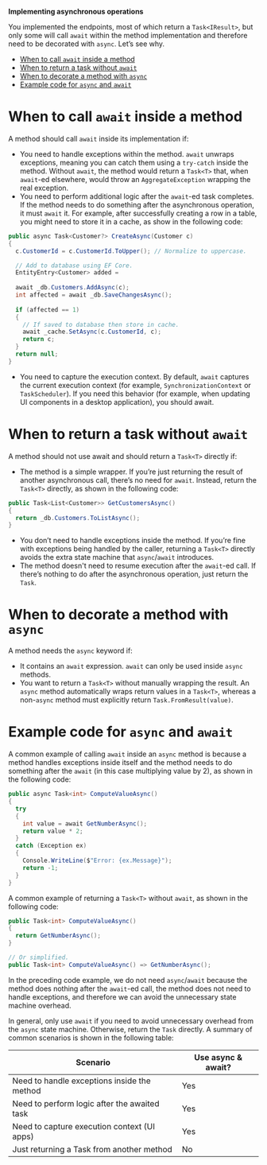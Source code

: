 **Implementing asynchronous operations**

You implemented the endpoints, most of which return a `Task<IResult>`, but only some will call `await` within the method implementation and therefore need to be decorated with `async`. Let’s see why.

- [When to call `await` inside a method](#when-to-call-await-inside-a-method)
- [When to return a task without `await`](#when-to-return-a-task-without-await)
- [When to decorate a method with `async`](#when-to-decorate-a-method-with-async)
- [Example code for `async` and `await`](#example-code-for-async-and-await)


# When to call `await` inside a method

A method should call `await` inside its implementation if:

- You need to handle exceptions within the method. `await` unwraps exceptions, meaning you can catch them using a `try-catch` inside the method. Without `await`, the method would return a `Task<T>` that, when `await`-ed elsewhere, would throw an `AggregateException` wrapping the real exception.
- You need to perform additional logic after the `await`-ed task completes. If the method needs to do something after the asynchronous operation, it must `await` it. For example, after successfully creating a row in a table, you might need to store it in a cache, as show in the following code:
```cs
public async Task<Customer?> CreateAsync(Customer c)
{
  c.CustomerId = c.CustomerId.ToUpper(); // Normalize to uppercase.

  // Add to database using EF Core.
  EntityEntry<Customer> added =
 
  await _db.Customers.AddAsync(c);
  int affected = await _db.SaveChangesAsync();
 
  if (affected == 1)
  {
    // If saved to database then store in cache.
    await _cache.SetAsync(c.CustomerId, c);
    return c;
  }
  return null;
}
```

- You need to capture the execution context. By default, `await` captures the current execution context (for example, `SynchronizationContext` or `TaskScheduler`). If you need this behavior (for example, when updating UI components in a desktop application), you should await.

# When to return a task without `await`

A method should not use await and should return a `Task<T>` directly if:
- The method is a simple wrapper. If you’re just returning the result of another asynchronous call, there’s no need for `await`. Instead, return the `Task<T>` directly, as shown in the following code:
```cs
public Task<List<Customer>> GetCustomersAsync()
{
  return _db.Customers.ToListAsync();
}
```
- You don’t need to handle exceptions inside the method. If you’re fine with exceptions being handled by the caller, returning a `Task<T>` directly avoids the extra state machine that `async`/`await` introduces.
- The method doesn't need to resume execution after the `await`-ed call. If there’s nothing to do after the asynchronous operation, just return the `Task`.

# When to decorate a method with `async`

A method needs the `async` keyword if:
- It contains an `await` expression. `await` can only be used inside `async` methods.
- You want to return a `Task<T>` without manually wrapping the result. An `async` method automatically wraps return values in a `Task<T>`, whereas a non-`async` method must explicitly return `Task.FromResult(value)`.

# Example code for `async` and `await`

A common example of calling `await` inside an `async` method is because a method handles exceptions inside itself and the method needs to do something after the `await` (in this case multiplying value by 2), as shown in the following code:
```cs
public async Task<int> ComputeValueAsync()
{
  try
  {
    int value = await GetNumberAsync();
    return value * 2;
  }
  catch (Exception ex)
  {
    Console.WriteLine($"Error: {ex.Message}");
    return -1;
  }
}
```

A common example of returning a `Task<T>` without `await`, as shown in the following code:
```cs
public Task<int> ComputeValueAsync()
{
  return GetNumberAsync();
}

// Or simplified.
public Task<int> ComputeValueAsync() => GetNumberAsync();
```

In the preceding code example, we do not need `async`/`await` because the method does nothing after the `await`-ed call, the method does not need to handle exceptions, and therefore we can avoid the unnecessary state machine overhead.

In general, only use `await` if you need to avoid unnecessary overhead from the `async` state machine. Otherwise, return the `Task` directly. A summary of common scenarios is shown in the following table:

Scenario|Use async & await?
---|---
Need to handle exceptions inside the method|Yes
Need to perform logic after the awaited task|Yes
Need to capture execution context (UI apps)|Yes
Just returning a Task from another method|No
